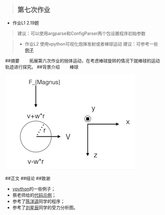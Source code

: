 >## 第七次作业
- 作业L1 2.19题
> 建议：可以使用argparse和ConfigParser两个包设置程序初始参数

>- 作业L2 使用vpython可视化炮弹发射或者棒球运动
> 建议：可参考一些[例子](http://www.visualrelativity.com/vpython/)

##摘要
　　拓展第六次作业的抛体运动，在考虑棒球旋转的情况下就棒球的运动轨迹进行探究。
##背景介绍
　　棒球

![](https://raw.githubusercontent.com/XiaobudianChen/computationalphysics_N2013301020075/master/chapter2/exercise_7/棒球受力分析图.png)

##正文
##结论
##致谢
- [vpython](http://www.visualrelativity.com/vpython/)的一些例子；
- 蔡老师给的[代码示例](https://github.com/caihao/computational_physics_whu/tree/master/chapter1)；
- 参考了[陈洋遥](https://github.com/ChenYangyao/computationalphysics_N2013301020169)同学的程序；
- 参考了[刘星辰](https://github.com/Xcliu/computationalphysics_N2013301020167)同学的受力分析图。
